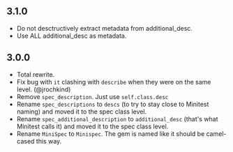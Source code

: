 ## 3.1.0

* Do not desctructively extract metadata from additional_desc.
* Use ALL additional_desc as metadata.

## 3.0.0

* Total rewrite.
* Fix bug with `it` clashing with `describe` when they were on the same level. (@jrochkind)
* Remove `spec_description`. Just use `self.class.desc`
* Rename `spec_descriptions` to `descs` (to try to stay close to Minitest naming) and moved it to the spec class level.
* Rename `spec_additional_description` to `additional_desc` (that's what Minitest calls it) and moved it to the spec class level.
* Rename `MiniSpec` to `Minispec`. The gem is named like it should be camel-cased this way.
